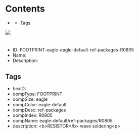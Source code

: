 



Contents
========

* [](#)
	* [Tags](#tags)
  
![][im]
# 

- ID: FOOTPRINT-eagle-eagle-default-ref-packages-R0805
- Name: 
- Description: 

## Tags

- hexID: 
- oompType: FOOTPRINT
- oompSize: eagle
- oompColor: eagle-default
- oompDesc: ref-packages
- oompIndex: R0805
- oompName: eagle-default/ref-packages/R0805
- description: &lt;b&gt;RESISTOR&lt;/b&gt; wave soldering&lt;p&gt;



[im]: image.png
